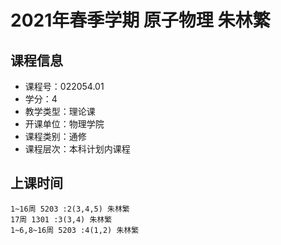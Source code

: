 # 2021年春季学期 原子物理 朱林繁






## 课程信息

- 课程号：022054.01
- 学分：4
- 教学类型：理论课
- 开课单位：物理学院
- 课程类别：通修
- 课程层次：本科计划内课程

## 上课时间

```
1~16周 5203 :2(3,4,5) 朱林繁
17周 1301 :3(3,4) 朱林繁
1~6,8~16周 5203 :4(1,2) 朱林繁
```

